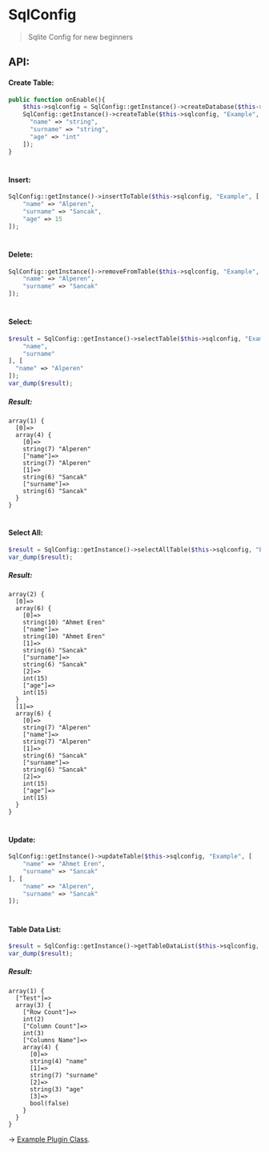# SqlConfig

> Sqlite Config for new beginners

## API:
#### Create Table:
```php
public function onEnable(){
    $this->sqlconfig = SqlConfig::getInstance()->createDatabase($this->getDataFolder(), "example.db");
    SqlConfig::getInstance()->createTable($this->sqlconfig, "Example", [
      "name" => "string",
      "surname" => "string",
      "age" => "int"
    ]);
}
```
#
#### Insert:
```php
SqlConfig::getInstance()->insertToTable($this->sqlconfig, "Example", [
    "name" => "Alperen",
    "surname" => "Sancak",
    "age" => 15
]);
```
#
#### Delete:
```php
SqlConfig::getInstance()->removeFromTable($this->sqlconfig, "Example", [
    "name" => "Alperen",
    "surname" => "Sancak"
]);
```
#
#### Select:
```php
$result = SqlConfig::getInstance()->selectTable($this->sqlconfig, "Example", [
    "name",
    "surname"
], [
  "name" => "Alperen"
]);
var_dump($result);
```
##### Result:
```console
array(1) {
  [0]=>
  array(4) {
    [0]=>
    string(7) "Alperen"
    ["name"]=>
    string(7) "Alperen"
    [1]=>
    string(6) "Sancak"
    ["surname"]=>
    string(6) "Sancak"
  }
}
```
#
#### Select All:
```php
$result = SqlConfig::getInstance()->selectAllTable($this->sqlconfig, "Example");
var_dump($result);
```
##### Result:
```console
array(2) {
  [0]=>
  array(6) {
    [0]=>
    string(10) "Ahmet Eren"
    ["name"]=>
    string(10) "Ahmet Eren"
    [1]=>
    string(6) "Sancak"
    ["surname"]=>
    string(6) "Sancak"
    [2]=>
    int(15)
    ["age"]=>
    int(15)
  }
  [1]=>
  array(6) {
    [0]=>
    string(7) "Alperen"
    ["name"]=>
    string(7) "Alperen"
    [1]=>
    string(6) "Sancak"
    ["surname"]=>
    string(6) "Sancak"
    [2]=>
    int(15)
    ["age"]=>
    int(15)
  }
}
```
#
#### Update:
```php
SqlConfig::getInstance()->updateTable($this->sqlconfig, "Example", [
    "name" => "Ahmet Eren",
    "surname" => "Sancak"
], [
    "name" => "Alperen",
    "surname" => "Sancak"
]);
```
#
#### Table Data List:
```php
$result = SqlConfig::getInstance()->getTableDataList($this->sqlconfig, "Example");
var_dump($result);
```
##### Result:
```console
array(1) {
  ["Test"]=>
  array(3) {
    ["Row Count"]=>
    int(2)
    ["Column Count"]=>
    int(3)
    ["Columns Name"]=>
    array(4) {
      [0]=>
      string(4) "name"
      [1]=>
      string(7) "surname"
      [2]=>
      string(3) "age"
      [3]=>
      bool(false)
    }
  }
}
```
-> [Example Plugin Class](https://github.com/ByAlperenS/SqlConfig/example/Test.php).
